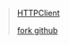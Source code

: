 > [HTTPClient](https://sourceforge.net/projects/chttpclient/)
>
> [fork github](https://github.com/VectorQiu/HTTPClient)